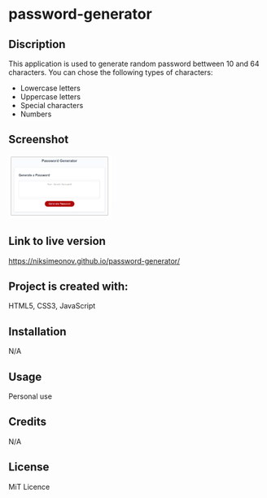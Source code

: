 # password-generator

## Discription

This application is used to generate random password bettween 10 and 64 characters. You can chose the following types of characters:

+ Lowercase letters
+ Uppercase letters
+ Special characters
+ Numbers

## Screenshot

<p align="left">
  <img src="./assets/Module-5-Challenge.png" height="60%" width="40%" title="Password-Generator">
</p>

## Link to live version

https://niksimeonov.github.io/password-generator/

## Project is created with:

HTML5, CSS3, JavaScript

## Installation

N/A

## Usage

Personal use

## Credits

N/A

## License

MiT Licence